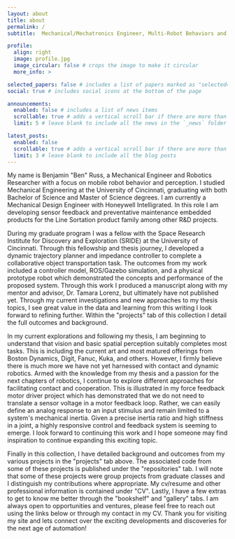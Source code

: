 ```yaml
---
layout: about
title: about
permalink: /
subtitle:  Mechanical/Mechatronics Engineer, Multi-Robot Behaviors and Perception Researcher

profile:
  align: right
  image: profile.jpg
  image_circular: false # crops the image to make it circular
  more_info: >

selected_papers: false # includes a list of papers marked as "selected={true}"
social: true # includes social icons at the bottom of the page

announcements:
  enabled: false # includes a list of news items
  scrollable: true # adds a vertical scroll bar if there are more than 3 news items
  limit: 5 # leave blank to include all the news in the `_news` folder

latest_posts:
  enabled: false
  scrollable: true # adds a vertical scroll bar if there are more than 3 new posts items
  limit: 3 # leave blank to include all the blog posts
---
```

My name is Benjamin "Ben" Russ, a Mechanical Engineer and Robotics Researcher with a focus on mobile robot behavior and perception. I studied Mechanical Engineering at the University of Cincinnati, graduating with both Bachelor of Science and Master of Science degrees. I am currently a Mechanical Design Engineer with Honeywell Intelligrated. In this role I am developing sensor feedback and preventative maintenance embedded products for the Line Sortation product family among other R&D projects.

During my graduate program I was a fellow with the Space Research Institute for Discovery and Exploration (SRIDE) at the University of Cincinnati. Through this fellowship and thesis journey, I developed a dynamic trajectory planner and impedance controller to complete a collaborative object transportation task. The outcomes from my work included a controller model, ROS/Gazebo simulation, and a physical prototype robot which demonstrated the concepts and performance of the proposed system. Through this work I produced a manuscript along with my mentor and advisor, Dr. Tamara Lorenz, but ultimately have not published yet. Through my current investigations and new approaches to my thesis topics, I see great value in the data and learning from this writing I look forward to refining further. Within the "projects" tab of this collection I detail the full outcomes and background. 

In my current explorations and following my thesis, I am beginning to understand that vision and basic spatial perception suitably completes most tasks. This is including the current art and most matured offerings from Boston Dynamics, Digit, Fanuc, Kuka, and others. However, I firmly believe there is much more we have not yet harnessed with contact and dynamic robotics. Armed with the knowledge from my thesis and a passion for the next chapters of robotics, I continue to explore different approaches for facilitating contact and cooperation. This is illustrated in my force feedback motor driver project which has demonstrated that we do not need to translate a sensor voltage in a motor feedback loop. Rather, we can easily define an analog response to an input stimulus and remain limited to a system's mechanical inertia. Given a precise inertia ratio and high stiffness in a joint, a highly responsive control and feedback system is seeming to emerge. I look forward to continuing this work and I hope someone may find inspiration to continue expanding this exciting topic. 

Finally in this collection, I have detailed background and outcomes from my various projects in the "projects" tab above. The associated code from some of these projects is published under the "repositories" tab. I will note that some of these projects were group projects from graduate classes and I distinguish my contributions where appropriate. My cv/resume and other professional information is contained under "CV". Lastly, I have a few extras to get to know me better through the "bookshelf" and "gallery" tabs. I am always open to opportunities and ventures, please feel free to reach out using the links below or through my contact in my CV. Thank you for visiting my site and lets connect over the exciting developments and discoveries for the next age of automation! 



